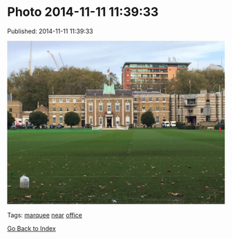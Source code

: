 
# Photo 2014-11-11 11:39:33

Published: 2014-11-11 11:39:33

![](102355461387-0.jpg)

Tags: [marquee](tag-marquee.md) [near](tag-near.md) [office](tag-office.md)

[Go Back to Index](index.md)
